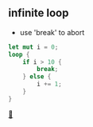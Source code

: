 ## infinite loop

* use 'break' to abort

```rust
let mut i = 0;
loop {
    if i > 10 {
        break;
    } else {
        i += 1;
    }
}
```

[📒](https://doc.rust-lang.org/1.17.0/book/loops.html)